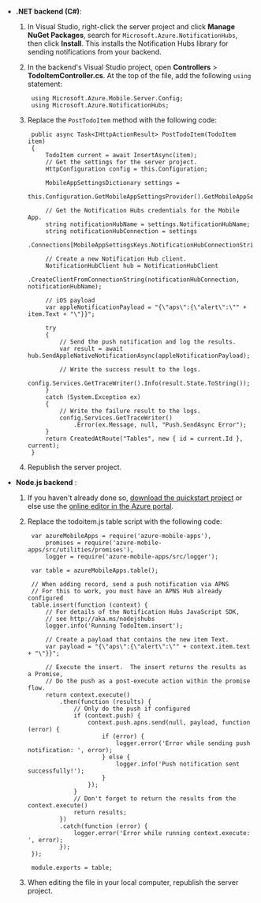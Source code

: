 
+ **.NET backend (C#)**:  	
	1. In Visual Studio, right-click the server project and click **Manage NuGet Packages**, search for `Microsoft.Azure.NotificationHubs`, then click **Install**. This installs the Notification Hubs library for sending notifications from your backend.

	2. In the backend's Visual Studio project, open **Controllers** > **TodoItemController.cs**. At the top of the file, add the following `using` statement:

	        using Microsoft.Azure.Mobile.Server.Config;
	        using Microsoft.Azure.NotificationHubs;


	3. Replace the `PostTodoItem` method with the following code:  
      
	        public async Task<IHttpActionResult> PostTodoItem(TodoItem item)
	        {
	            TodoItem current = await InsertAsync(item);
	            // Get the settings for the server project.
	            HttpConfiguration config = this.Configuration;
	
	            MobileAppSettingsDictionary settings = 
	                this.Configuration.GetMobileAppSettingsProvider().GetMobileAppSettings();
	
	            // Get the Notification Hubs credentials for the Mobile App.
	            string notificationHubName = settings.NotificationHubName;
	            string notificationHubConnection = settings
	                .Connections[MobileAppSettingsKeys.NotificationHubConnectionString].ConnectionString;
	
	            // Create a new Notification Hub client.
	            NotificationHubClient hub = NotificationHubClient
	            .CreateClientFromConnectionString(notificationHubConnection, notificationHubName);
	
	            // iOS payload
	            var appleNotificationPayload = "{\"aps\":{\"alert\":\"" + item.Text + "\"}}";
	
	            try
	            {
	                // Send the push notification and log the results.
	                var result = await hub.SendAppleNativeNotificationAsync(appleNotificationPayload);
	
	                // Write the success result to the logs.
	                config.Services.GetTraceWriter().Info(result.State.ToString());
	            }
	            catch (System.Exception ex)
	            {
	                // Write the failure result to the logs.
	                config.Services.GetTraceWriter()
	                    .Error(ex.Message, null, "Push.SendAsync Error");
	            }
	            return CreatedAtRoute("Tables", new { id = current.Id }, current);
	        }

	4. Republish the server project.

+ **Node.js backend** : 
   
	1. If you haven't already done so, [download the quickstart project](app-service-mobile-node-backend-how-to-use-server-sdk.md#download-quickstart) or else use the [online editor in the Azure portal](app-service-mobile-node-backend-how-to-use-server-sdk.md#online-editor).	
	
	2. Replace the todoitem.js table script with the following code:


	        var azureMobileApps = require('azure-mobile-apps'),
	            promises = require('azure-mobile-apps/src/utilities/promises'),
	            logger = require('azure-mobile-apps/src/logger');
	        
	        var table = azureMobileApps.table();
	        
	        // When adding record, send a push notification via APNS
	        // For this to work, you must have an APNS Hub already configured
	        table.insert(function (context) {
	            // For details of the Notification Hubs JavaScript SDK, 
	            // see http://aka.ms/nodejshubs
	            logger.info('Running TodoItem.insert');
	            
				// Create a payload that contains the new item Text.
	            var payload = "{\"aps\":{\"alert\":\"" + context.item.text + "\"}}";
	            
	            // Execute the insert.  The insert returns the results as a Promise,
	            // Do the push as a post-execute action within the promise flow.
	            return context.execute()
	                .then(function (results) {
	                    // Only do the push if configured
	                    if (context.push) {
	                        context.push.apns.send(null, payload, function (error) {
	                            if (error) {
	                                logger.error('Error while sending push notification: ', error);
	                            } else {
	                                logger.info('Push notification sent successfully!');
	                            }
	                        });
	                    }
	                    // Don't forget to return the results from the context.execute()
	                    return results;
	                })
	                .catch(function (error) {
	                    logger.error('Error while running context.execute: ', error);
	                });
	        });
	        
	        module.exports = table;

	2. When editing the file in your local computer, republish the server project.
